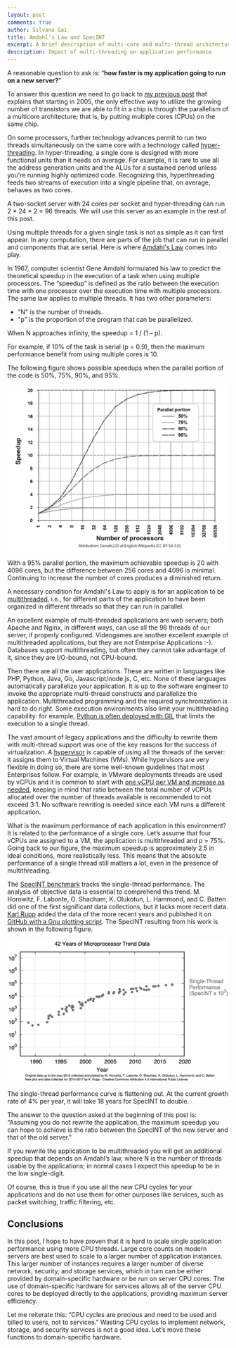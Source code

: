 ```yaml
---
layout: post
comments: true
author: Silvano Gai
title: Amdahl’s Law and SpecINT
excerpt: A brief description of multi-core and multi-thread architectures and their performance
description: Impact of multi-threading on application performance
---
```


A reasonable question to ask is: “**how faster is my application going to run on a new server?**”

To answer this question we need to go back to [my previous post](https://silvanogai.github.io/posts/pendulum/) that explains that starting in 2005, the only effective way to utilize the growing number of transistors we are able to fit in a chip is through the parallelism of a multicore architecture; that is, by putting multiple cores (CPUs) on the same chip.

On some processors, further technology advances permit to run two threads simultaneously on the same core with a technology called [hyper-threading](https://en.wikipedia.org/wiki/Hyper-threading). In hyper-threading, a single core is designed with more functional units than it needs on average. For example, it is rare to use all the address generation units and the ALUs for a sustained period unless you're running highly optimized code. Recognizing this, hyperthreading feeds two streams of execution into a single pipeline that, on average, behaves as two cores.

A two-socket server with 24 cores per socket and hyper-threading can run 2 * 24 * 2 = 96 threads. We will use this server as an example in the rest of this post.

Using multiple threads for a given single task is not as simple as it can first appear. In any computation, there are parts of the job that can run in parallel and components that are serial. Here is where [Amdahl's Law](https://en.wikipedia.org/wiki/Amdahl%27s_law) comes into play.

In 1967, computer scientist Gene Amdahl formulated his law to predict the theoretical speedup in the execution of a task when using multiple processors. The “speedup” is defined as the ratio between the execution time with one processor over the execution time with multiple processors. The same law applies to multiple threads. It has two other parameters:
* "N" is the number of threads.
* "p" is the proportion of the program that can be parallelized.

When N approaches infinity, the speedup = 1 / (1 – p).

For example, if 10% of the task is serial (p = 0.9), then the maximum performance benefit from using multiple cores is 10.

The following figure shows possible speedups when the parallel portion of the code is 50%, 75%, 90%, and 95%.

![Amdahl's Law](/assets/images/amdahl.png)

With a 95% parallel portion, the maximum achievable speedup is 20 with 4096 cores, but the difference between 256 cores and 4096 is minimal. Continuing to increase the number of cores produces a diminished return.

A necessary condition for Amdahl's Law to apply is for an application to be [multithreaded](https://en.wikipedia.org/wiki/Multithreading_(computer_architecture)), i.e., for different parts of the application to have been organized in different threads so that they can run in parallel.

An excellent example of multi-threaded applications are web servers; both Apache and Nginx, in different ways, can use all the 96 threads of our server, if properly configured. Videogames are another excellent example of multithreaded applications, but they are not Enterprise Applications :-). Databases support multithreading, but often they cannot take advantage of it, since they are I/O-bound, not CPU-bound.

Then there are all the user applications. These are written in languages like PHP, Python, Java, Go, Javascript/node.js, C, etc. None of these languages automatically parallelize your application. It is up to the software engineer to invoke the appropriate multi-thread constructs and parallelize the application.  Multithreaded programming and the required synchronization is hard to do right. Some execution environments also limit your multithreading capability: for example, [Python is often deployed with GIL](https://www.geeksforgeeks.org/what-is-the-python-global-interpreter-lock-gil/) that limits the execution to a single thread.

The vast amount of legacy applications and the difficulty to rewrite them with multi-thread support was one of the key reasons for the success of virtualization. A [hypervisor](https://en.wikipedia.org/wiki/Hypervisor) is capable of using all the threads of the server: it assigns them to Virtual Machines (VMs). While hypervisors are very flexible in doing so, there are some well-known guidelines that most Enterprises follow. For example, in VMware deployments threads are used by vCPUs and it is common to start with [one vCPU per VM and increase as needed](https://blog.heroix.com/blog/vmware-vcpu-over-allocation), keeping in mind that ratio between the total number of vCPUs allocated over the number of threads available is recommended to not exceed 3:1. No software rewriting is needed since each VM runs a different application.

What is the maximum performance of each application in this environment? It is related to the performance of a single core. Let’s assume that four vCPUs are assigned to a VM, the application is multithreaded and p = 75%. Going back to our figure, the maximum speedup is approximately 2.5 in ideal conditions, more realistically less. This means that the absolute performance of a single thread still matters a lot, even in the presence of multithreading.

The [SpecINT benchmark](https://en.wikipedia.org/wiki/SPECint) tracks the single-thread performance. The analysis of objective data is essential to comprehend this trend. M. Horowitz, F. Labonte, O. Shacham, K. Olukotun, L. Hammond, and C. Batten did one of the first significant data collections, but it lacks more recent data. [Karl Rupp](https://github.com/karlrupp) added the data of the more recent years and published it on [GitHub with a Gnu plotting script](https://github.com/karlrupp/microprocessor-trend-data). The SpecINT resulting from his work is shown in the following figure.

![SpecINT](/assets/images/specint-rupp.png)

The single-thread performance curve is flattening out. At the current growth rate of 4% per year, it will take 18 years for SpecINT to double.

The answer to the question asked at the beginning of this post is: “Assuming you do not rewrite the application, the maximum speedup you can hope to achieve is the ratio between the SpecINT of the new server and that of the old server."

If you rewrite the application to be multithreaded you will get an additional speedup that depends on Amdahl’s law, where N is the number of threads usable by the applications; in normal cases I expect this speedup to be in the low single-digit.

Of course, this is true if you use all the new CPU cycles for your applications and do not use them for other purposes like services, such as packet switching, traffic filtering, etc.

## Conclusions
In this post, I hope to have proven that it is hard to scale single application performance using more CPU threads. Large core counts on modern servers are best used to scale to a larger number of application instances. This larger number of instances requires a larger number of diverse network, security, and storage services, which in turn can be either provided by domain-specific hardware or be run on server CPU cores. The use of domain-specific hardware for services allows all of the server CPU cores to be deployed directly to the applications, providing maximum server efficiency.

Let me reiterate this: “CPU cycles are precious and need to be used and billed to users, not to services.” Wasting CPU cycles to implement network, storage, and security services is not a good idea. Let’s move these functions to domain-specific hardware.
